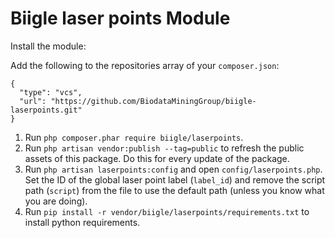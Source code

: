 # Biigle laser points Module

Install the module:

Add the following to the repositories array of your `composer.json`:
```
{
  "type": "vcs",
  "url": "https://github.com/BiodataMiningGroup/biigle-laserpoints.git"
}
```

1. Run `php composer.phar require biigle/laserpoints`.
2. Run `php artisan vendor:publish --tag=public` to refresh the public assets of this package. Do this for every update of the package.
3. Run `php artisan laserpoints:config` and open `config/laserpoints.php`. Set the ID of the global laser point label (`label_id`) and remove the script path (`script`) from the file to use the default path (unless you know what you are doing).
4. Run `pip install -r vendor/biigle/laserpoints/requirements.txt` to install python requirements.
